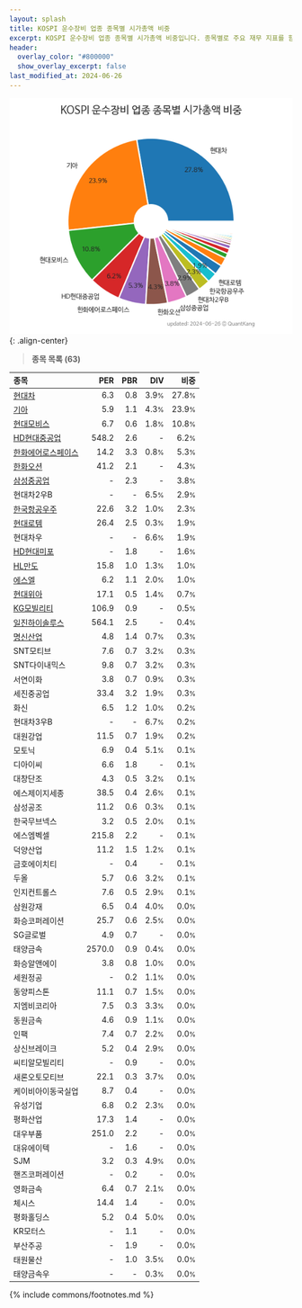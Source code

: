 ```yaml
---
layout: splash
title: KOSPI 운수장비 업종 종목별 시가총액 비중
excerpt: KOSPI 운수장비 업종 종목별 시가총액 비중입니다. 종목별로 주요 재무 지표를 함께 표시합니다.
header:
  overlay_color: "#800000"
  show_overlay_excerpt: false
last_modified_at: 2024-06-26
---
```



![KOSPI 운수장비 업종 종목별 시가총액 비중](/stats/sector/images/kospi_업종_운수장비_종목.png){: .align-center}


> **종목 목록 (63)**<a id="list"></a>

| **종목** | **PER** | **PBR** | **DIV** | **비중** |
| :------- | ------: | ------: | ------: | -------: |
| [현대차](/005380/) | 6.3 | 0.8 | 3.9<small>%</small> | 27.8<small>%</small> |
| [기아](/000270/) | 5.9 | 1.1 | 4.3<small>%</small> | 23.9<small>%</small> |
| [현대모비스](/012330/) | 6.7 | 0.6 | 1.8<small>%</small> | 10.8<small>%</small> |
| [HD현대중공업](/329180/) | 548.2 | 2.6 | - | 6.2<small>%</small> |
| [한화에어로스페이스](/012450/) | 14.2 | 3.3 | 0.8<small>%</small> | 5.3<small>%</small> |
| [한화오션](/042660/) | 41.2 | 2.1 | - | 4.3<small>%</small> |
| [삼성중공업](/010140/) | - | 2.3 | - | 3.8<small>%</small> |
| 현대차2우B | - | - | 6.5<small>%</small> | 2.9<small>%</small> |
| [한국항공우주](/047810/) | 22.6 | 3.2 | 1.0<small>%</small> | 2.3<small>%</small> |
| [현대로템](/064350/) | 26.4 | 2.5 | 0.3<small>%</small> | 1.9<small>%</small> |
| 현대차우 | - | - | 6.6<small>%</small> | 1.9<small>%</small> |
| [HD현대미포](/010620/) | - | 1.8 | - | 1.6<small>%</small> |
| [HL만도](/204320/) | 15.8 | 1.0 | 1.3<small>%</small> | 1.0<small>%</small> |
| [에스엘](/005850/) | 6.2 | 1.1 | 2.0<small>%</small> | 1.0<small>%</small> |
| [현대위아](/011210/) | 17.1 | 0.5 | 1.4<small>%</small> | 0.7<small>%</small> |
| [KG모빌리티](/003620/) | 106.9 | 0.9 | - | 0.5<small>%</small> |
| [일진하이솔루스](/271940/) | 564.1 | 2.5 | - | 0.4<small>%</small> |
| [명신산업](/009900/) | 4.8 | 1.4 | 0.7<small>%</small> | 0.3<small>%</small> |
| SNT모티브 | 7.6 | 0.7 | 3.2<small>%</small> | 0.3<small>%</small> |
| SNT다이내믹스 | 9.8 | 0.7 | 3.2<small>%</small> | 0.3<small>%</small> |
| 서연이화 | 3.8 | 0.7 | 0.9<small>%</small> | 0.3<small>%</small> |
| 세진중공업 | 33.4 | 3.2 | 1.9<small>%</small> | 0.3<small>%</small> |
| 화신 | 6.5 | 1.2 | 1.0<small>%</small> | 0.2<small>%</small> |
| 현대차3우B | - | - | 6.7<small>%</small> | 0.2<small>%</small> |
| 대원강업 | 11.5 | 0.7 | 1.9<small>%</small> | 0.2<small>%</small> |
| 모토닉 | 6.9 | 0.4 | 5.1<small>%</small> | 0.1<small>%</small> |
| 디아이씨 | 6.6 | 1.8 | - | 0.1<small>%</small> |
| 대창단조 | 4.3 | 0.5 | 3.2<small>%</small> | 0.1<small>%</small> |
| 에스제이지세종 | 38.5 | 0.4 | 2.6<small>%</small> | 0.1<small>%</small> |
| 삼성공조 | 11.2 | 0.6 | 0.3<small>%</small> | 0.1<small>%</small> |
| 한국무브넥스 | 3.2 | 0.5 | 2.0<small>%</small> | 0.1<small>%</small> |
| 에스엠벡셀 | 215.8 | 2.2 | - | 0.1<small>%</small> |
| 덕양산업 | 11.2 | 1.5 | 1.2<small>%</small> | 0.1<small>%</small> |
| 금호에이치티 | - | 0.4 | - | 0.1<small>%</small> |
| 두올 | 5.7 | 0.6 | 3.2<small>%</small> | 0.1<small>%</small> |
| 인지컨트롤스 | 7.6 | 0.5 | 2.9<small>%</small> | 0.1<small>%</small> |
| 삼원강재 | 6.5 | 0.4 | 4.0<small>%</small> | 0.0<small>%</small> |
| 화승코퍼레이션 | 25.7 | 0.6 | 2.5<small>%</small> | 0.0<small>%</small> |
| SG글로벌 | 4.9 | 0.7 | - | 0.0<small>%</small> |
| 태양금속 | 2570.0 | 0.9 | 0.4<small>%</small> | 0.0<small>%</small> |
| 화승알앤에이 | 3.8 | 0.8 | 1.0<small>%</small> | 0.0<small>%</small> |
| 세원정공 | - | 0.2 | 1.1<small>%</small> | 0.0<small>%</small> |
| 동양피스톤 | 11.1 | 0.7 | 1.5<small>%</small> | 0.0<small>%</small> |
| 지엠비코리아 | 7.5 | 0.3 | 3.3<small>%</small> | 0.0<small>%</small> |
| 동원금속 | 4.6 | 0.9 | 1.1<small>%</small> | 0.0<small>%</small> |
| 인팩 | 7.4 | 0.7 | 2.2<small>%</small> | 0.0<small>%</small> |
| 상신브레이크 | 5.2 | 0.4 | 2.9<small>%</small> | 0.0<small>%</small> |
| 씨티알모빌리티 | - | 0.9 | - | 0.0<small>%</small> |
| 새론오토모티브 | 22.1 | 0.3 | 3.7<small>%</small> | 0.0<small>%</small> |
| 케이비아이동국실업 | 8.7 | 0.4 | - | 0.0<small>%</small> |
| 유성기업 | 6.8 | 0.2 | 2.3<small>%</small> | 0.0<small>%</small> |
| 평화산업 | 17.3 | 1.4 | - | 0.0<small>%</small> |
| 대우부품 | 251.0 | 2.2 | - | 0.0<small>%</small> |
| 대유에이텍 | - | 1.6 | - | 0.0<small>%</small> |
| SJM | 3.2 | 0.3 | 4.9<small>%</small> | 0.0<small>%</small> |
| 핸즈코퍼레이션 | - | 0.2 | - | 0.0<small>%</small> |
| 영화금속 | 6.4 | 0.7 | 2.1<small>%</small> | 0.0<small>%</small> |
| 체시스 | 14.4 | 1.4 | - | 0.0<small>%</small> |
| 평화홀딩스 | 5.2 | 0.4 | 5.0<small>%</small> | 0.0<small>%</small> |
| KR모터스 | - | 1.1 | - | 0.0<small>%</small> |
| 부산주공 | - | 1.9 | - | 0.0<small>%</small> |
| 태원물산 | - | 1.0 | 3.5<small>%</small> | 0.0<small>%</small> |
| 태양금속우 | - | - | 0.3<small>%</small> | 0.0<small>%</small> |

{% include commons/footnotes.md %}